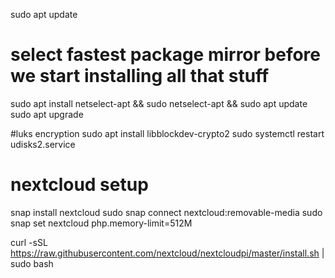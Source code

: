 sudo apt update
# select fastest package mirror before we start installing all that stuff
sudo apt install netselect-apt && sudo netselect-apt && sudo apt update
sudo apt upgrade

#luks encryption
sudo apt install libblockdev-crypto2
sudo systemctl restart udisks2.service

# nextcloud setup
snap install nextcloud
sudo snap connect nextcloud:removable-media
sudo snap set nextcloud php.memory-limit=512M

curl -sSL https://raw.githubusercontent.com/nextcloud/nextcloudpi/master/install.sh | sudo bash
